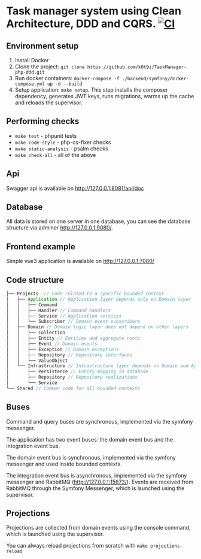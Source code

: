 # Task manager system using Clean Architecture, DDD and CQRS. [![CI](https://github.com/k0t9i/TaskManager-php-ddd/actions/workflows/ci.yml/badge.svg?branch=master)](https://github.com/k0t9i/TaskManager-php-ddd/actions/workflows/ci.yml)

## Environment setup
1) Install Docker
2) Clone the project: `git clone https://github.com/k0t9i/TaskManager-php-ddd.git`
3) Run docker containers: `docker-compose -f ./backend/symfony/docker-compose.yml up -d --build`
4) Setup application: `make setup`. This step installs the composer dependency, generates JWT keys, runs migrations, warms up the cache and reloads the supervisor.
## Performing checks
- `make test` - phpunit tests
- `make code-style` - php-cs-fixer checks
- `make static-analysis` - psalm checks
- `make check-all` - all of the above
## Api
Swagger api is available on http://127.0.0.1:8081/api/doc
## Database
All data is stored on one server in one database, you can see the database structure via adminer http://127.0.0.1:9080/.
## Frontend example
Simple vue3 application is available on http://127.0.0.1:7080/
## Code structure
```scala
├── Projects  // Code related to a specific bounded context
│   ├── Application // Application layer depends only on Domain layer
│   │   ├── Command
│   │   ├── Handler // Command handlers
│   │   ├── Service // Application services
│   │   └── Subscriber // Domain event subscribers
│   ├── Domain // Domain logic layer does not depend on other layers
│   │   ├── Collection
│   │   ├── Entity // Entities and aggregate roots
│   │   ├── Event // Domain events
│   │   ├── Exception // Domain exceptions
│   │   ├── Repository // Repository interfaces
│   │   └── ValueObject
│   └── Infrastructure // Infrastructure layer depends on Domain and Application layers
│       ├── Persistence // Entity mapping in database
│       ├── Repository // Repository realizations
│       └── Service
└── Shared // Common code for all bounded contexts
```
## Buses
Command and query buses are synchronous, implemented via the symfony messenger.

The application has two event buses: the domain event bus and the integration event bus.

The domain event bus is synchronous, implemented via the symfony messenger and used inside bounded contexts.

The integration event bus is asynchronous, implemented via the symfony messenger and RabbitMQ (http://127.0.0.1:15673/). Events are received from RabbitMQ through the Symfony Messenger, which is launched using the supervisor.

## Projections
Projections are collected from domain events using the console command, which is launched using the supervisor.

You can always reload projections from scratch with `make projections-reload`